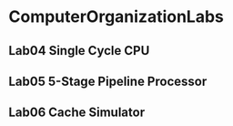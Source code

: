 # ComputerOrganizationLabs

## Lab04 Single Cycle CPU

## Lab05 5-Stage Pipeline Processor

## Lab06 Cache Simulator
